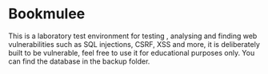 # Bookmulee

This is a laboratory test environment for testing , analysing and finding web vulnerabilities such as SQL injections, CSRF, XSS and more, it is deliberately built to be vulnerable, feel free to use it for educational purposes only. You can find the database in the backup folder.